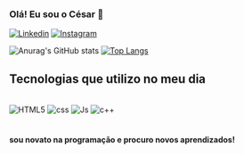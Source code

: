 
### Olá! Eu sou o César 🤙

[![Linkedin](https://img.shields.io/badge/LinkedIn-0077B5?style=for-the-badge&logo=linkedin&logoColor=white)](https://www.linkedin.com/in/césar-rodrigues-46b944238/)
[![Instagram](https://img.shields.io/badge/Instagram-E4405F?style=for-the-badge&logo=instagram&logoColor=white)](https://www.instagram.com/cesa_nrodrigues_/)

![Anurag's GitHub stats](https://github-readme-stats.vercel.app/api?username=CesaoW&theme=midnight-purple&show_icons=true)
[![Top Langs](https://github-readme-stats.vercel.app/api/top-langs/?username=CesaroW&layout=compact)](https://github.com/CesaoW/github-readme-stats)


## Tecnologias que utilizo no meu dia 

<div style="display:inline_block"><br/>
<img alt="HTML5" src="https://img.shields.io/badge/HTML5-E34F26?style=for-the-badge&logo=html5&logoColor=white"/>
<img alt="css" src="https://img.shields.io/badge/CSS3-1572B6?style=for-the-badge&logo=css3&logoColor=white"/>
<img alt="Js" src="https://img.shields.io/badge/JavaScript-323330?style=for-the-badge&logo=javascript&logoColor=F7DF1E"/>
<img alt="c++" src="https://img.shields.io/badge/C%2B%2B-00599C?style=for-the-badge&logo=c%2B%2B&logoColor=white">
</div><br>

#### sou novato na programação e procuro novos aprendizados!

